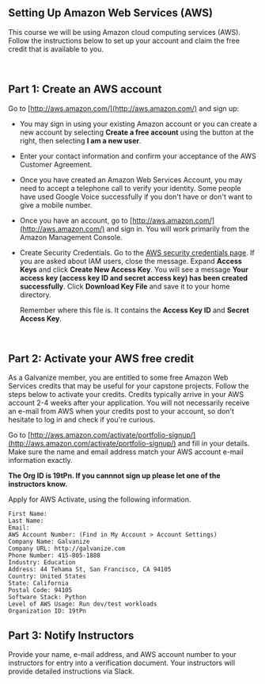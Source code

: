 ## Setting Up Amazon Web Services (AWS)

This course we will be using Amazon cloud computing services (AWS). Follow the instructions below to set up your account and claim the free credit that is available to you.

<br>

## Part 1: Create an AWS account

Go to [http://aws.amazon.com/](http://aws.amazon.com/) and sign up: 

- You may sign in using your existing Amazon account or you can create a new account by selecting
  **Create a free account** using the button at the right, then selecting **I am a new user**.
  
- Enter your contact information and confirm your acceptance of the AWS Customer Agreement.

- Once you have created an Amazon Web Services Account, you may need to accept a telephone call to verify your identity. Some people have used Google Voice successfully if you don't have or don't want to give a mobile number.
  
- Once you have an account, go to [http://aws.amazon.com/](http://aws.amazon.com/) and sign in. You will work primarily from the Amazon Management Console.

- Create Security Credentials.  Go to the 
  [AWS security credentials page](https://console.aws.amazon.com/iam/home?#security_credential).
  If you are asked about IAM users, close the message.  Expand **Access Keys** and click **Create New
  Access Key**.  You will see a message **Your access key (access key ID and secret access key) has been
  created successfully**. Click **Download Key File** and save it to your home directory. 
  
  Remember where this file is. It contains the **Access Key ID** and **Secret Access Key**. 
  
<br>

## Part 2: Activate your AWS free credit

As a Galvanize member, you are entitled to some free Amazon Web Services credits that may be useful for your capstone projects. Follow the steps below to activate your credits. Credits typically arrive in your AWS account 2-4 weeks after your application. You will not necessarily receive an e-mail from AWS when your credits post to your account, so don't hesitate to log in and check if you're curious.

Go to [http://aws.amazon.com/activate/portfolio-signup/](http://aws.amazon.com/activate/portfolio-signup/)
and fill in your details. Make sure the name and email address match your AWS account e-mail information exactly.

**The Org ID is 19tPn. If you cannnot sign up please let one of the instructors know.**

Apply for AWS Activate, using the following information.

    First Name:
    Last Name:
    Email:
    AWS Account Number: (Find in My Account > Account Settings)
    Company Name: Galvanize
    Company URL: http://galvanize.com
    Phone Number: 415-805-1888 
    Industry: Education
    Address: 44 Tehama St, San Francisco, CA 94105
    Country: United States
    State: California
    Postal Code: 94105
    Software Stack: Python
    Level of AWS Usage: Run dev/test workloads
    Organization ID: 19tPn

## Part 3: Notify Instructors

Provide your name, e-mail address, and AWS account number to your instructors for entry into a verification document. Your instructors will provide detailed instructions via Slack.
